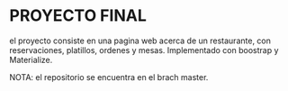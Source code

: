 # PROYECTO FINAL
el proyecto consiste en una pagina web acerca de un restaurante, con reservaciones, platillos, ordenes y mesas.
Implementado con boostrap y Materialize.

NOTA: el repositorio se encuentra en el brach master.
